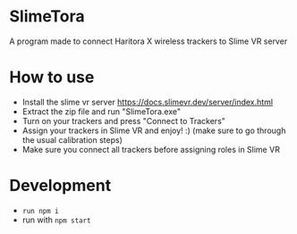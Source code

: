 # SlimeTora
A program made to connect Haritora X wireless trackers to Slime VR server

# How to use
- Install the slime vr server https://docs.slimevr.dev/server/index.html
- Extract the zip file and run "SlimeTora.exe"
- Turn on your trackers and press "Connect to Trackers"
- Assign your trackers in Slime VR and enjoy! :) 
(make sure to go through the usual calibration steps)
- Make sure you connect all trackers before assigning roles in Slime VR


# Development
- `run npm i`
- run with `npm start`
